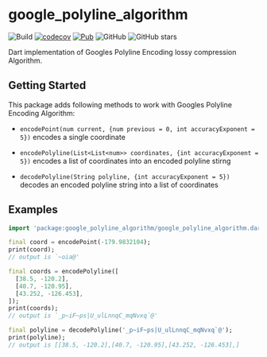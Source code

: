 # google_polyline_algorithm

![Build](https://github.com/marchdev-tk/google_polyline_algorithm/workflows/build/badge.svg)
[![codecov](https://codecov.io/gh/marchdev-tk/google_polyline_algorithm/branch/master/graph/badge.svg)](https://codecov.io/gh/marchdev-tk/google_polyline_algorithm)
[![Pub](https://img.shields.io/pub/v/google_polyline_algorithm.svg)](https://pub.dartlang.org/packages/google_polyline_algorithm)
![GitHub](https://img.shields.io/github/license/marchdev-tk/google_polyline_algorithm)
![GitHub stars](https://img.shields.io/github/stars/marchdev-tk/google_polyline_algorithm?style=social)

Dart implementation of Googles Polyline Encoding lossy compression Algorithm.

## Getting Started

This package adds following methods to work with Googles Polyline Encoding Algorithm:

* `encodePoint(num current, {num previous = 0, int accuracyExponent = 5})` encodes a single coordinate

* `encodePolyline(List<List<num>> coordinates, {int accuracyExponent = 5})` encodes a list of coordinates into an encoded polyline stirng

* `decodePolyline(String polyline, {int accuracyExponent = 5})` decodes an encoded polyline string into a list of coordinates

## Examples

```dart
import 'package:google_polyline_algorithm/google_polyline_algorithm.dart';

final coord = encodePoint(-179.9832104);
print(coord);
// output is `~oia@'

final coords = encodePolyline([
  [38.5, -120.2],
  [40.7, -120.95],
  [43.252, -126.453],
]);
print(coords);
// output is `_p~iF~ps|U_ulLnnqC_mqNvxq`@'

final polyline = decodePolyline('_p~iF~ps|U_ulLnnqC_mqNvxq`@');
print(polyline);
// output is [[38.5, -120.2],[40.7, -120.95],[43.252, -126.453],]
```
